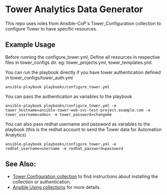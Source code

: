 # Tower Analytics Data Generator

This repo uses roles from Ansible-CoP's Tower_Configuration collection to configure Tower to have specific resources. 


## Example Usage
Before running the configure_tower.yml, Define all resources in respective files in tower_configs dir. eg: tower_projects.yml, tower_templates.yml.

You can run the playbook directly if you have tower authentication defined in tower_configs/tower_auth.yml

`ansible-playbook playbooks/configure_tower.yml`

You can pass the authentication as variables to the playbook

`ansible-playbook playbooks/configure_tower.yml -e tower_hostname=ansible-tower-web-svc-test-project.example.com -e tower_username=admin -e tower_password=changeme`

You can also pass redhat username and password as variables to the playbook (this is the redhat account to send the Tower data for Automation Analytics)

`ansible-playbook playbooks/configure_tower.yml -e redhat_username=username -e redhat_password=password`

## See Also:
* [Tower Configuration collection](https://github.com/redhat-cop/tower_configuration) to find instructions about installing the collection or authentication.
* [Ansible Using collections](https://docs.ansible.com/ansible/latest/user_guide/collections_using.html) for more details.


